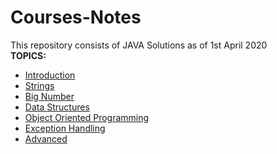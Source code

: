 # Courses-Notes





This repository consists of JAVA Solutions as of 1st April 2020
<br>
<b>TOPICS:</b>
* [Introduction](https://github.com/Chitturiarunkrishna/HackerrankJAVA/tree/master/Introduction)
* [Strings](https://github.com/Chitturiarunkrishna/HackerrankJAVA/tree/master/Strings)
* [Big Number](https://github.com/Chitturiarunkrishna/HackerrankJAVA/tree/master/BigNumber)
* [Data Structures](https://github.com/Chitturiarunkrishna/HackerrankJAVA/tree/master/Data%20Structures)
* [Object Oriented Programming](https://github.com/Chitturiarunkrishna/HackerrankJAVA/tree/master/Object%20Oriented%20Programming)
* [Exception Handling](https://github.com/Chitturiarunkrishna/HackerrankJAVA/tree/master/Exception%20Handling)
* [Advanced](https://github.com/Chitturiarunkrishna/HackerrankJAVA/tree/master/Advanced)
